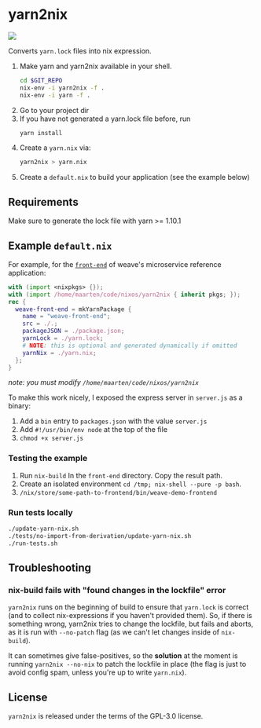# yarn2nix
<img src="https://travis-ci.org/moretea/yarn2nix.svg?branch=master">

Converts `yarn.lock` files into nix expression.


1. Make yarn and yarn2nix available in your shell.
   ```sh
   cd $GIT_REPO
   nix-env -i yarn2nix -f .
   nix-env -i yarn -f .
   ```
2. Go to your project dir
3. If you have not generated a yarn.lock file before, run
   ```sh
   yarn install
   ```
4. Create a `yarn.nix` via:
   ```sh
   yarn2nix > yarn.nix
   ```
5. Create a `default.nix` to build your application (see the example below)

## Requirements

Make sure to generate the lock file with yarn >= 1.10.1

## Example `default.nix`

For example, for the [`front-end`](https://github.com/microservices-demo/front-end) of weave's microservice reference application:

```nix
with (import <nixpkgs> {});
with (import /home/maarten/code/nixos/yarn2nix { inherit pkgs; });
rec {
  weave-front-end = mkYarnPackage {
    name = "weave-front-end";
    src = ./.;
    packageJSON = ./package.json;
    yarnLock = ./yarn.lock;
    # NOTE: this is optional and generated dynamically if omitted
    yarnNix = ./yarn.nix;
  };
}
```

_note: you must modify `/home/maarten/code/nixos/yarn2nix`_

To make this work nicely, I exposed the express server in `server.js` as a binary:
1. Add a `bin` entry to `packages.json` with the value `server.js`
2. Add  `#!/usr/bin/env node` at the top of the file
3. `chmod +x server.js`

### Testing the example

1. Run `nix-build` In the `front-end` directory. Copy the result path.
2. Create an isolated environment `cd /tmp; nix-shell --pure -p bash`.
3. `/nix/store/some-path-to-frontend/bin/weave-demo-frontend`

### Run tests locally

```sh
./update-yarn-nix.sh
./tests/no-import-from-derivation/update-yarn-nix.sh
./run-tests.sh
```

## Troubleshooting

### nix-build fails with "found changes in the lockfile" error

`yarn2nix` runs on the beginning of build to ensure that `yarn.lock` is correct (and to collect nix-expressions if you haven't provided them). So, if there is something wrong, yarn2nix tries to change the lockfile, but fails and aborts, as it is run with `--no-patch` flag (as we can't let changes inside of `nix-build`).

It can sometimes give false-positives, so the **solution** at the moment is running `yarn2nix --no-nix` to patch the lockfile in place (the flag is just to avoid config spam, unless you're up to write `yarn.nix`).

## License
`yarn2nix` is released under the terms of the GPL-3.0 license.
